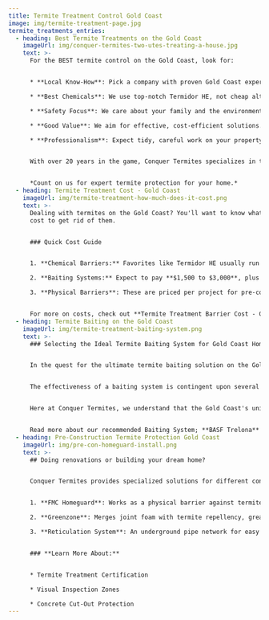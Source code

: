 ```yaml
---
title: Termite Treatment Control Gold Coast
image: img/termite-treatment-page.jpg
termite_treatments_entries:
  - heading: Best Termite Treatments on the Gold Coast
    imageUrl: img/conquer-termites-two-utes-treating-a-house.jpg
    text: >-
      For the BEST termite control on the Gold Coast, look for:


      * **Local Know-How**: Pick a company with proven Gold Coast experience.

      * **Best Chemicals**: We use top-notch Termidor HE, not cheap alternatives.

      * **Safety Focus**: We care about your family and the environment.

      * **Good Value**: We aim for effective, cost-efficient solutions.

      * **Professionalism**: Expect tidy, careful work on your property.


      With over 20 years in the game, Conquer Termites specializes in top-notch termite solutions on the Gold Coast, using the best methods and chemicals.


      *Count on us for expert termite protection for your home.*
  - heading: Termite Treatment Cost - Gold Coast
    imageUrl: img/termite-treatment-how-much-does-it-cost.png
    text: >-
      Dealing with termites on the Gold Coast? You'll want to know what it'll
      cost to get rid of them.


      ### Quick Cost Guide


      1. **Chemical Barriers:** Favorites like Termidor HE usually run **$3,000 to $4,000**, varying with your home's perimeter and the chemical used.

      2. **Baiting Systems:** Expect to pay **$1,500 to $3,000**, plus extra for regular checks. Costs depend on your property size and how many bait stations you need.

      3. **Physical Barriers**: These are priced per project for pre-construction protection.


      For more on costs, check out **Termite Treatment Barrier Cost - Gold Coast**.
  - heading: Termite Baiting on the Gold Coast
    imageUrl: img/termite-treatment-baiting-system.png
    text: >-
      ### Selecting the Ideal Termite Baiting System for Gold Coast Homes


      In the quest for the ultimate termite baiting solution on the Gold Coast, it's imperative to look beyond the surface and choose a system that delivers real results. 


      The effectiveness of a baiting system is contingent upon several factors, including its ability to attract termites, the bait's quality, and the system's design.


      Here at Conquer Termites, we understand that the Gold Coast's unique climate and termite species require a baiting system that is robust and reliable. 


      Read more about our recommended Baiting System; **BASF Trelona**
  - heading: Pre-Construction Termite Protection Gold Coast
    imageUrl: img/pre-con-homeguard-install.png
    text: >-
      ## Doing renovations or building your dream home?


      Conquer Termites provides specialized solutions for different construction needs:


      1. **FMC Homeguard**: Works as a physical barrier against termites, perfect for new buildings.

      2. **Greenzone**: Merges joint foam with termite repellency, great for builders wanting a two-in-one product.

      3. **Reticulation System**: An underground pipe network for easy chemical reapplication, offering a lasting, hassle-free termite control solution.


      ### **Learn More About:**


      * Termite Treatment Certification

      * Visual Inspection Zones

      * Concrete Cut-Out Protection
---
```

